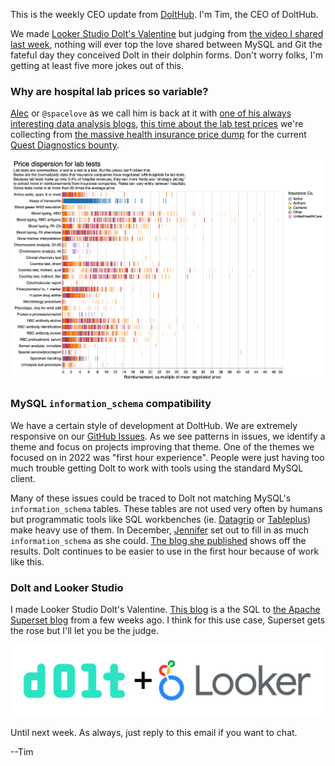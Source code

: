 This is the weekly CEO update from [DoltHub](https://www.dolthub.com/). I'm Tim, the CEO of DoltHub. 

We made [Looker Studio Dolt's Valentine](https://www.dolthub.com/blog/2023-02-13-dolt-looker/) but judging from [the video I shared last week](https://www.youtube.com/watch?v=jb2AvF8XzII&t=128s), nothing will ever top the love shared between MySQL and Git the fateful day they conceived Dolt in their dolphin forms. Don't worry folks, I'm getting at least five more jokes out of this.

### Why are hospital lab prices so variable?

[Alec](https://www.dolthub.com/team#alec) or `@spacelove` as we call him is back at it with [one of his always interesting data analysis blogs](https://www.dolthub.com/blog/?q=alec), [this time about the lab test prices](https://www.dolthub.com/blog/2023-02-15-lab-tests/) we're collecting from [the massive health insurance price dump](https://www.dolthub.com/blog/2022-09-02-a-trillion-prices/) for the current [Quest Diagnostics bounty](https://www.dolthub.com/repositories/dolthub/quest-v4). 

[![Lab Test Price Variability](../images/lab-test-rates.png)](https://www.dolthub.com/blog/2023-02-15-lab-tests/)

### MySQL `information_schema` compatibility

We have a certain style of development at DoltHub. We are extremely responsive on our [GitHub Issues](https://github.com/dolthub/dolt). As we see patterns in issues, we identify a theme and focus on projects improving that theme. One of the themes we focused on in 2022 was "first hour experience". People were just having too much trouble getting Dolt to work with tools using the standard MySQL client. 

Many of these issues could be traced to Dolt not matching MySQL's `information_schema` tables. These tables are not used very often by humans but programmatic tools like SQL workbenches (ie. [Datagrip](https://www.jetbrains.com/datagrip/) or [Tableplus](https://tableplus.com/)) make heavy use of them. In December, [Jennifer](https://www.dolthub.com/team#jennifer) set out to fill in as much `information_schema` as she could. [The blog she published](https://www.dolthub.com/blog/2023-02-10-mysql-information-schema-compatibility/) shows off the results. Dolt continues to be easier to use in the first hour because of work like this. 

### Dolt and Looker Studio

I made Looker Studio Dolt's Valentine. [This blog](https://www.dolthub.com/blog/2023-02-13-dolt-looker/) is a the SQL to [the Apache Superset blog](https://www.dolthub.com/blog/2023-01-27-dolt-superset/) from a few weeks ago. I think for this use case, Superset gets the rose but I'll let you be the judge.

[![Dolt + Looker](../images/dolt-looker.png)](https://www.dolthub.com/blog/2023-02-13-dolt-looker/)

Until next week. As always, just reply to this email if you want to chat.

--Tim
